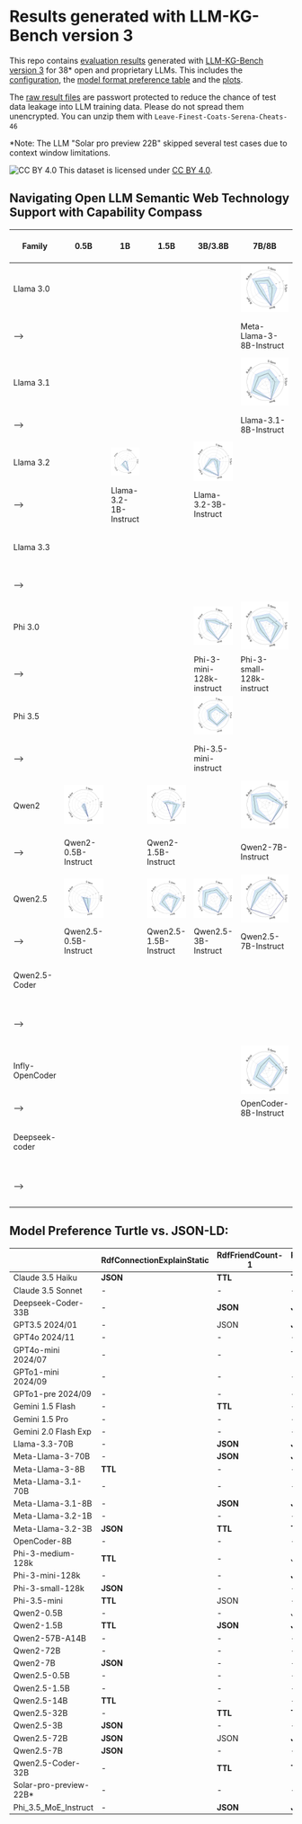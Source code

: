 # Results generated with LLM-KG-Bench version 3

This repo contains [evaluation results](rawresults/) generated with [LLM-KG-Bench version 3](https://github.com/aksw/LLM-KG-Bench) for 38* open and proprietary LLMs.
This includes the [configuration](configuration.yml), the [model format preference table](modelPreferences.csv) and the [plots](plots/).

The [raw result files](rawresults/) are passwort protected to reduce the chance of test data leakage into LLM training data. Please do not spread them unencrypted. You can unzip them with `Leave-Finest-Coats-Serena-Cheats-46`

*Note: The LLM "Solar pro preview 22B" skipped several test cases due to context window limitations.

![CC BY 4.0](https://i.creativecommons.org/l/by/4.0/88x31.png) This dataset is licensed under [CC BY 4.0](https://creativecommons.org/licenses/by/4.0/).

## Navigating Open LLM Semantic Web Technology Support with Capability Compass

| Family          | 0.5B                                                                                                                                              | 1B                                                                                                                                                                   | 1.5B                                                                                                                                              | 3B/3.8B                                                                                                                                                              | 7B/8B                                                                                                                                                                | MoE Active 6-14B                                                                                                                                    | 14B                                                                                                                                                    | 32B/33B                                                                                                                                                 | 70B/72B                                                                                                                                                               |
|-----------------|---------------------------------------------------------------------------------------------------------------------------------------------------|----------------------------------------------------------------------------------------------------------------------------------------------------------------------|---------------------------------------------------------------------------------------------------------------------------------------------------|----------------------------------------------------------------------------------------------------------------------------------------------------------------------|----------------------------------------------------------------------------------------------------------------------------------------------------------------------|-----------------------------------------------------------------------------------------------------------------------------------------------------|--------------------------------------------------------------------------------------------------------------------------------------------------------|---------------------------------------------------------------------------------------------------------------------------------------------------------|-----------------------------------------------------------------------------------------------------------------------------------------------------------------------|
| Llama 3.0       |                                                                                                                                                   |                                                                                                                                                                      |                                                                                                                                                   |                                                                                                                                                                      | ![](https://raw.githubusercontent.com/AKSW/LLM-KG-Bench-v3-0-results/refs/heads/main/plots/model_VLLM___ds_models_llms_hf_hub_models_Meta_Llama_3_8B_Instruct.png)   |                                                                                                                                                     |                                                                                                                                                        |                                                                                                                                                         | ![](https://raw.githubusercontent.com/AKSW/LLM-KG-Bench-v3-0-results/refs/heads/main/plots/model_VLLM___ds_models_llms_hf_hub_models_Meta_Llama_3_70B_Instruct.png)   |
| -->             |                                                                                                                                                   |                                                                                                                                                                      |                                                                                                                                                   |                                                                                                                                                                      | Meta-Llama-3-8B-Instruct                                                                                                                                             |                                                                                                                                                     |                                                                                                                                                        |                                                                                                                                                         | Meta-Llama-3-70B-Instruct                                                                                                                                             |
| Llama 3.1       |                                                                                                                                                   |                                                                                                                                                                      |                                                                                                                                                   |                                                                                                                                                                      | ![](https://raw.githubusercontent.com/AKSW/LLM-KG-Bench-v3-0-results/refs/heads/main/plots/model_VLLM___ds_models_llms_hf_hub_models_Meta_Llama_3.1_8B_Instruct.png) |                                                                                                                                                     |                                                                                                                                                        |                                                                                                                                                         | ![](https://raw.githubusercontent.com/AKSW/LLM-KG-Bench-v3-0-results/refs/heads/main/plots/model_VLLM___ds_models_llms_hf_hub_models_Meta_Llama_3.1_70B_Instruct.png) |
| -->             |                                                                                                                                                   |                                                                                                                                                                      |                                                                                                                                                   |                                                                                                                                                                      | Llama-3.1-8B-Instruct                                                                                                                                                |                                                                                                                                                     |                                                                                                                                                        |                                                                                                                                                         | Llama-3.1-70B-Instruct                                                                                                                                                |
| Llama 3.2       |                                                                                                                                                   | ![](https://raw.githubusercontent.com/AKSW/LLM-KG-Bench-v3-0-results/refs/heads/main/plots/model_VLLM___ds_models_llms_hf_hub_models_Meta_Llama_3.2_1B_Instruct.png) |                                                                                                                                                   | ![](https://raw.githubusercontent.com/AKSW/LLM-KG-Bench-v3-0-results/refs/heads/main/plots/model_VLLM___ds_models_llms_hf_hub_models_Meta_Llama_3.2_3B_Instruct.png) |                                                                                                                                                                      |                                                                                                                                                     |                                                                                                                                                        |                                                                                                                                                         |                                                                                                                                                                       |
| -->             |                                                                                                                                                   | Llama-3.2-1B-Instruct                                                                                                                                                |                                                                                                                                                   | Llama-3.2-3B-Instruct                                                                                                                                                |                                                                                                                                                                      |                                                                                                                                                     |                                                                                                                                                        |                                                                                                                                                         |                                                                                                                                                                       |
| Llama 3.3       |                                                                                                                                                   |                                                                                                                                                                      |                                                                                                                                                   |                                                                                                                                                                      |                                                                                                                                                                      |                                                                                                                                                     |                                                                                                                                                        |                                                                                                                                                         | ![](https://raw.githubusercontent.com/AKSW/LLM-KG-Bench-v3-0-results/refs/heads/main/plots/model_VLLM___ds_models_llms_Llama_3.3_70B_Instruct.png)                    |
| -->             |                                                                                                                                                   |                                                                                                                                                                      |                                                                                                                                                   |                                                                                                                                                                      |                                                                                                                                                                      |                                                                                                                                                     |                                                                                                                                                        |                                                                                                                                                         | Llama-3.3-70B-Instruct                                                                                                                                                |
| Phi 3.0         |                                                                                                                                                   |                                                                                                                                                                      |                                                                                                                                                   | ![](https://raw.githubusercontent.com/AKSW/LLM-KG-Bench-v3-0-results/refs/heads/main/plots/model_VLLM___ds_models_llms_Phi_3_mini_128k_instruct.png)                 | ![](https://raw.githubusercontent.com/AKSW/LLM-KG-Bench-v3-0-results/refs/heads/main/plots/model_VLLM___ds_models_llms_Phi_3_small_128k_instruct.png)                |                                                                                                                                                     | ![](https://raw.githubusercontent.com/AKSW/LLM-KG-Bench-v3-0-results/refs/heads/main/plots/model_VLLM___ds_models_llms_Phi_3_medium_128k_instruct.png) |                                                                                                                                                         |                                                                                                                                                                       |
| -->             |                                                                                                                                                   |                                                                                                                                                                      |                                                                                                                                                   | Phi-3-mini-128k-instruct                                                                                                                                             | Phi-3-small-128k-instruct                                                                                                                                            |                                                                                                                                                     | Phi-3-medium-128k-instruct                                                                                                                             |                                                                                                                                                         |                                                                                                                                                                       |
| Phi 3.5         |                                                                                                                                                   |                                                                                                                                                                      |                                                                                                                                                   | ![](https://raw.githubusercontent.com/AKSW/LLM-KG-Bench-v3-0-results/refs/heads/main/plots/model_VLLM___ds_models_llms_Phi_3.5_mini_instruct.png)                    |                                                                                                                                                                      | ![](https://raw.githubusercontent.com/AKSW/LLM-KG-Bench-v3-0-results/refs/heads/main/plots/model_VLLM___ds_models_llms_Phi_3.5_MoE_Instruct.png)    |                                                                                                                                                        |                                                                                                                                                         |                                                                                                                                                                       |
| -->             |                                                                                                                                                   |                                                                                                                                                                      |                                                                                                                                                   | Phi-3.5-mini-instruct                                                                                                                                                |                                                                                                                                                                      | Phi-3.5-MoE-instruct                                                                                                                                |                                                                                                                                                        |                                                                                                                                                         |                                                                                                                                                                       |
| Qwen2           | ![](https://raw.githubusercontent.com/AKSW/LLM-KG-Bench-v3-0-results/refs/heads/main/plots/model_VLLM___ds_models_llms_Qwen2_0.5B_Instruct.png)   |                                                                                                                                                                      | ![](https://raw.githubusercontent.com/AKSW/LLM-KG-Bench-v3-0-results/refs/heads/main/plots/model_VLLM___ds_models_llms_Qwen2_1.5B_Instruct.png)   |                                                                                                                                                                      | ![](https://raw.githubusercontent.com/AKSW/LLM-KG-Bench-v3-0-results/refs/heads/main/plots/model_VLLM___ds_models_llms_Qwen2_7B_Instruct.png)                        | ![](https://raw.githubusercontent.com/AKSW/LLM-KG-Bench-v3-0-results/refs/heads/main/plots/model_VLLM___ds_models_llms_Qwen2_57B_A14B_Instruct.png) |                                                                                                                                                        |                                                                                                                                                         | ![](https://raw.githubusercontent.com/AKSW/LLM-KG-Bench-v3-0-results/refs/heads/main/plots/model_VLLM___ds_models_llms_Qwen2_72B_Instruct.png)                        |
| -->             | Qwen2-0.5B-Instruct                                                                                                                               |                                                                                                                                                                      | Qwen2-1.5B-Instruct                                                                                                                               |                                                                                                                                                                      | Qwen2-7B-Instruct                                                                                                                                                    | Qwen2-57B-A14B-Instruct                                                                                                                             |                                                                                                                                                        |                                                                                                                                                         | Qwen2-72B-Instruct                                                                                                                                                    |
| Qwen2.5         | ![](https://raw.githubusercontent.com/AKSW/LLM-KG-Bench-v3-0-results/refs/heads/main/plots/model_VLLM___ds_models_llms_Qwen2.5_0.5B_Instruct.png) |                                                                                                                                                                      | ![](https://raw.githubusercontent.com/AKSW/LLM-KG-Bench-v3-0-results/refs/heads/main/plots/model_VLLM___ds_models_llms_Qwen2.5_1.5B_Instruct.png) | ![](https://raw.githubusercontent.com/AKSW/LLM-KG-Bench-v3-0-results/refs/heads/main/plots/model_VLLM___ds_models_llms_Qwen2.5_3B_Instruct.png)                      | ![](https://raw.githubusercontent.com/AKSW/LLM-KG-Bench-v3-0-results/refs/heads/main/plots/model_VLLM___ds_models_llms_Qwen2.5_7B_Instruct.png)                      |                                                                                                                                                     | ![](https://raw.githubusercontent.com/AKSW/LLM-KG-Bench-v3-0-results/refs/heads/main/plots/model_VLLM___ds_models_llms_Qwen2.5_14B_Instruct.png)       | ![](https://raw.githubusercontent.com/AKSW/LLM-KG-Bench-v3-0-results/refs/heads/main/plots/model_VLLM___ds_models_llms_Qwen2.5_32B_instruct.png)        | ![](https://raw.githubusercontent.com/AKSW/LLM-KG-Bench-v3-0-results/refs/heads/main/plots/model_VLLM___ds_models_llms_Qwen2.5_72B_Instruct.png)                      |
| -->             | Qwen2.5-0.5B-Instruct                                                                                                                             |                                                                                                                                                                      | Qwen2.5-1.5B-Instruct                                                                                                                             | Qwen2.5-3B-Instruct                                                                                                                                                  | Qwen2.5-7B-Instruct                                                                                                                                                  |                                                                                                                                                     | Qwen2.5-14B-Instruct                                                                                                                                   | Qwen2.5-32B-Instruct                                                                                                                                    | Qwen2.5-72B-Instruct                                                                                                                                                  |
| Qwen2.5-Coder   |                                                                                                                                                   |                                                                                                                                                                      |                                                                                                                                                   |                                                                                                                                                                      |                                                                                                                                                                      |                                                                                                                                                     |                                                                                                                                                        | ![](https://raw.githubusercontent.com/AKSW/LLM-KG-Bench-v3-0-results/refs/heads/main/plots/model_VLLM___ds_models_llms_Qwen2.5_Coder_32B_Instruct.png)  |                                                                                                                                                                       |
| -->             |                                                                                                                                                   |                                                                                                                                                                      |                                                                                                                                                   |                                                                                                                                                                      |                                                                                                                                                                      |                                                                                                                                                     |                                                                                                                                                        | Qwen2.5-Coder-32B-Instruct                                                                                                                              |                                                                                                                                                                       |
| Infly-OpenCoder |                                                                                                                                                   |                                                                                                                                                                      |                                                                                                                                                   |                                                                                                                                                                      | ![](https://raw.githubusercontent.com/AKSW/LLM-KG-Bench-v3-0-results/refs/heads/main/plots/model_VLLM___ds_models_llms_OpenCoder_8B_Instruct.png)                    |                                                                                                                                                     |                                                                                                                                                        |                                                                                                                                                         |                                                                                                                                                                       |
| -->             |                                                                                                                                                   |                                                                                                                                                                      |                                                                                                                                                   |                                                                                                                                                                      | OpenCoder-8B-Instruct                                                                                                                                                |                                                                                                                                                     |                                                                                                                                                        |                                                                                                                                                         |                                                                                                                                                                       |
| Deepseek-coder  |                                                                                                                                                   |                                                                                                                                                                      |                                                                                                                                                   |                                                                                                                                                                      |                                                                                                                                                                      |                                                                                                                                                     |                                                                                                                                                        | ![](https://raw.githubusercontent.com/AKSW/LLM-KG-Bench-v3-0-results/refs/heads/main/plots/model_VLLM___ds_models_llms_Deepseek_Coder_33B_Instruct.png) |                                                                                                                                                                       |
| -->             |                                                                                                                                                   |                                                                                                                                                                      |                                                                                                                                                   |                                                                                                                                                                      |                                                                                                                                                                      |                                                                                                                                                     |                                                                                                                                                        | deepseek-coder-33b-instruct                                                                                                                             |                                                                                                                                                                       |


## Model Preference Turtle vs. JSON-LD:

|                                            | RdfConnectionExplainStatic | RdfFriendCount-1 | RdfFriendCount-2 | RdfSyntaxFixList | Sparql2AnswerListOrga | Text2AnswerListOrga |
|--------------------------------------------|----------------------------|------------------|------------------|------------------|-----------------------|---------------------|
| Claude 3.5 Haiku                           | **JSON**                   | **TTL**          | **TTL**          | -                | -                     | -                   |
| Claude 3.5 Sonnet                          | -                          | -                | -                | -                | -                     | -                   |
| Deepseek-Coder-33B                         | -                          | **JSON**         | **JSON**         | **JSON**         | -                     | -                   |
| GPT3.5 2024/01                             | -                          | JSON             | **JSON**         | -                | -                     | **TTL**             |
| GPT4o 2024/11                              | -                          | -                | -                | JSON             | -                     | -                   |
| GPT4o-mini 2024/07                         | -                          | -                | TTL              | -                | -                     | **TTL**             |
| GPTo1-mini 2024/09                         | -                          | -                | -                | -                | -                     | -                   |
| GPTo1-pre 2024/09                          | -                          | -                | -                | -                | -                     | -                   |
| Gemini 1.5 Flash                           | -                          | **TTL**          | -                | -                | -                     | -                   |
| Gemini 1.5 Pro                             | -                          | -                | -                | -                | -                     | -                   |
| Gemini 2.0 Flash Exp                       | -                          | -                | -                | -                | -                     | -                   |
| Llama-3.3-70B                              | -                          | **JSON**         | **JSON**         | **JSON**         | -                     | -                   |
| Meta-Llama-3-70B                           | -                          | **JSON**         | **JSON**         | **JSON**         | -                     | -                   |
| Meta-Llama-3-8B                            | **TTL**                    | -                | -                | -                | -                     | -                   |
| Meta-Llama-3.1-70B                         | -                          | -                | -                | **JSON**         | **TTL**               | -                   |
| Meta-Llama-3.1-8B                          | -                          | **JSON**         | **JSON**         | JSON             | -                     | -                   |
| Meta-Llama-3.2-1B                          | -                          | -                | -                | **JSON**         | -                     | -                   |
| Meta-Llama-3.2-3B                          | **JSON**                   | **TTL**          | **TTL**          | **JSON**         | -                     | -                   |
| OpenCoder-8B                               | -                          | -                | -                | -                | TTL                   | -                   |
| Phi-3-medium-128k                          | **TTL**                    | -                | JSON             | -                | -                     | TTL                 |
| Phi-3-mini-128k                            | -                          | -                | **JSON**         | **JSON**         | -                     | -                   |
| Phi-3-small-128k                           | **JSON**                   | -                | -                | TTL              | -                     | -                   |
| Phi-3.5-mini                               | **TTL**                    | JSON             | -                | **JSON**         | **TTL**               | -                   |
| Qwen2-0.5B                                 | -                          | -                | JSON             | -                | -                     | -                   |
| Qwen2-1.5B                                 | **TTL**                    | **JSON**         | **JSON**         | **JSON**         | -                     | -                   |
| Qwen2-57B-A14B                             | -                          | -                | -                | **JSON**         | TTL                   | **TTL**             |
| Qwen2-72B                                  | -                          | -                | -                | **JSON**         | -                     | -                   |
| Qwen2-7B                                   | **JSON**                   | -                | -                | -                | -                     | TTL                 |
| Qwen2.5-0.5B                               | -                          | -                | -                | -                | -                     | -                   |
| Qwen2.5-1.5B                               | -                          | -                | -                | **JSON**         | -                     | -                   |
| Qwen2.5-14B                                | **TTL**                    | -                | -                | -                | -                     | TTL                 |
| Qwen2.5-32B                                | -                          | **TTL**          | **TTL**          | **JSON**         | **JSON**              | -                   |
| Qwen2.5-3B                                 | **JSON**                   | -                | -                | **JSON**         | -                     | -                   |
| Qwen2.5-72B                                | **JSON**                   | JSON             | **JSON**         | -                | -                     | **TTL**             |
| Qwen2.5-7B                                 | **JSON**                   | -                | -                | -                | **TTL**               | **TTL**             |
| Qwen2.5-Coder-32B                          | -                          | **TTL**          | **TTL**          | -                | -                     | -                   |
| Solar-pro-preview-22B*                     | -                          | -                | -                | JSON             | -                     | -                   |
| Phi_3.5_MoE_Instruct                       | -                          | **JSON**         | **JSON**         | **JSON**         | **TTL**               | -                   |
